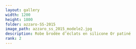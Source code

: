 ```yaml
---
layout: gallery
width: 1200
height: 1800
folder: azzaro-SS-2015
image_path: azzaro_ss_2015_modele2.jpg
description: Robe brodée d’éclats en silicone Or patiné
rank: 2
---
```

